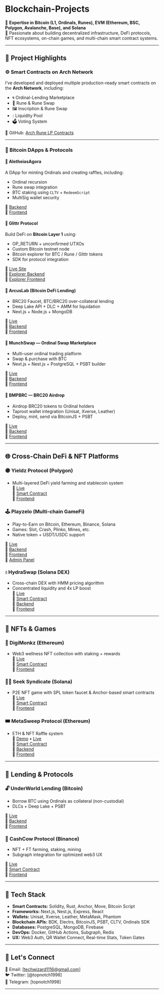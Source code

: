 # Blockchain-Projects

🔗 **Expertise in Bitcoin (L1, Ordinals, Runes), EVM (Ethereum, BSC, Polygon, Avalanche, Base), and Solana**  
🧠 Passionate about building decentralized infrastructure, DeFi protocols, NFT ecosystems, on-chain games, and multi-chain smart contract systems.

---

## 🚀 Project Highlights

### ⚙️ Smart Contracts on Arch Network

I’ve developed and deployed multiple production-ready smart contracts on the **Arch Network**, including:

- 🌀 Ordinal-Lending Marketplace
- 🔁 Rune & Rune Swap
- 🖼️ Inscription & Rune Swap
- 💧 Liquidity Pool
- 🗳️ Voting System

🔗 GitHub: [Arch Rune LP Contracts](https://github.com/topnotch1998/Arch-Rune-LP)

---

### 🧱 Bitcoin DApps & Protocols

#### 🛒 AletheiasAgora
A DApp for minting Ordinals and creating raffles, including:
- Ordinal recursion
- Rune swap integration
- BTC staking using `CLTV` + `RedeemScript`
- MultiSig wallet security

🔗 [Backend](https://github.com/topnotch1998/COVault-App/tree/master/multisig-wallet)  
🔗 [Frontend](https://github.com/topnotch1998/COVault-App/tree/master/multisig-wallet-fe)

#### 🧪 Glittr Protocol
Build DeFi on **Bitcoin Layer 1** using:
- OP_RETURN + unconfirmed UTXOs
- Custom Bitcoin testnet node
- Bitcoin explorer for BTC / Rune / Glittr tokens
- SDK for protocol integration

🔗 [Live Site](https://glittr.fi)  
🔗 [Explorer Backend](https://github.com/topnotch1998/BTC-RPC-Explorer)  
🔗 [Explorer Frontend](https://github.com/topnotch1998/BTC-RPC-Explorer/tree/master/views)

#### 💸 ArcusLab (Bitcoin DeFi Lending)
- BRC20 Faucet, BTC/BRC20 over-collateral lending
- Deep Lake API + DLC + AMM for liquidation
- Next.js + Node.js + MongoDB

🔗 [Live](https://arcusbtc.com)  
🔗 [Backend](https://github.com/ArcusBTC/arcus-app)  
🔗 [Frontend](https://github.com/ArcusBTC/ArcusLab-FE)

#### 🔁 MunchSwap — Ordinal Swap Marketplace
- Multi-user ordinal trading platform
- Swap & purchase with BTC
- Next.js + Nest.js + PostgreSQL + PSBT builder

🔗 [Live](https://munchswap.xyz)  
🔗 [Backend](https://github.com/topnotch1998/swap-apis)  
🔗 [Frontend](https://github.com/topnotch1998/munchswap)

#### 🎁 BMPBRC — BRC20 Airdrop
- Airdrop BRC20 tokens to Ordinal holders
- Taproot wallet integration (Unisat, Xverse, Leather)
- Deploy, mint, send via BitcoinJS + PSBT

🔗 [Live](https://bmpbrc.com)  
🔗 [Backend](https://github.com/topnotch1998/BRC20-withdraw-Backend)  
🔗 [Frontend](https://github.com/topnotch1998/BRC20-Withdraw-Unisat)

---

## 🌐 Cross-Chain DeFi & NFT Platforms

### 🟣 Yieldz Protocol (Polygon)
- Multi-layered DeFi yield farming and stablecoin system  
🔗 [Live](https://yieldzprotocol.com)  
🔗 [Smart Contract](https://github.com/topnotch1998/360-Defi-SmartContract)  
🔗 [Frontend](https://github.com/topnotch1998/Yieldz-Defi-Frontend)

### 🕹️ Playzelo (Multi-chain GameFi)
- Play-to-Earn on Bitcoin, Ethereum, Binance, Solana  
- Games: Slot, Crash, Plinko, Mines, etc.  
- Native token + USDT/USDC support

🔗 [Live](https://playzelo.xyz)  
🔗 [Backend](https://github.com/topnotch1998/scissors/tree/master/backend)  
🔗 [Frontend](https://github.com/topnotch1998/scissors/tree/master/frontend)  
🔗 [Admin Panel](https://github.com/topnotch1998/scissors/tree/master/admin)

### 💧 HydraSwap (Solana DEX)
- Cross-chain DEX with HMM pricing algorithm  
- Concentrated liquidity and 4x LP boost  
🔗 [Live](https://hydraswap.io)  
🔗 [Smart Contract](https://github.com/topnotch1998/hydra-Defi-SC)  
🔗 [Backend](https://github.com/topnotch1998/hydra-Defi-BE)  
🔗 [Frontend](https://github.com/topnotch1998/hydra-Defi-FE)

---

## 🧬 NFTs & Games

### 🙏 DigiMonkz (Ethereum)
- Web3 wellness NFT collection with staking + rewards  
🔗 [Live](https://digimonkz.com)  
🔗 [Smart Contract](https://github.com/topnotch1998/DigiMonkz-Staking)  
🔗 [Frontend](https://github.com/topnotch1998/DigiMokz-Frontend)

### 🧙‍♂️ Seek Syndicate (Solana)
- P2E NFT game with SPL token faucet & Anchor-based smart contracts  
🔗 [Live](https://www.seekersyndicate.com)  
🔗 [Smart Contract](https://github.com/topnotch1998/SPLFaucetSmartContract)  
🔗 [Frontend](https://github.com/topnotch1998/SOLFaucetFE)

### 🎟️ MetaSweep Protocol (Ethereum)
- ETH & NFT Raffle system  
🔗 [Demo](https://metasweep.io) • [Live](https://metawin.com)  
🔗 [Smart Contract](https://github.com/topnotch1998/RaffleSmartContract)  
🔗 [Backend](https://github.com/topnotch1998/RaffleBackend)  
🔗 [Frontend](https://github.com/topnotch1998/RaffleProject)

---

## 🏦 Lending & Protocols

### 🔓 UnderWorld Lending (Bitcoin)
- Borrow BTC using Ordinals as collateral (non-custodial)  
- DLCs + Deep Lake + PSBT

🔗 [Live](https://degens.fi)  
🔗 [Backend](https://github.com/topnotch1998/BTC-NFT-Lending-BE)  
🔗 [Frontend](https://github.com/topnotch1998/BTC-NFT-Lending)
### 🐄 CashCow Protocol (Binance)
- NFT + FT farming, staking, mining  
- Subgraph integration for optimized web3 UX

🔗 [Live](https://cashcowprotocol.com)  
🔗 [Smart Contract](https://github.com/topnotch1998/CashCowBackEnd-Solidity-)  
🔗 [Frontend](https://github.com/topnotch1998/CashCowFrontEnd)

---

## 🧰 Tech Stack

- **Smart Contracts:** Solidity, Rust, Anchor, Move, Bitcoin Script  
- **Frameworks:** Next.js, Nest.js, Express, React  
- **Wallets:** Unisat, Xverse, Leather, MetaMask, Phantom  
- **Blockchain APIs:** BDK, Electrs, BitcoinJS, PSBT, CLTV, Ordinals SDK  
- **Databases:** PostgreSQL, MongoDB, Firebase  
- **DevOps:** Docker, GitHub Actions, Subgraph, Redis  
- **UX:** Web3 Auth, QR Wallet Connect, Real-time Stats, Token Gates

---

## 💼 Let's Connect

📧 Email: [techwizard1116@gmail.com]  
🐦 Twitter: [@topnotch1998]  
💬 Telegram: [topnotch1998]

---
